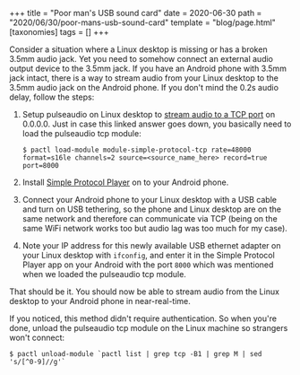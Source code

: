 +++
title = "Poor man's USB sound card"
date = 2020-06-30
path = "2020/06/30/poor-mans-usb-sound-card"
template = "blog/page.html"
[taxonomies]
tags = []
+++

Consider a situation where a Linux desktop is missing or has a broken 3.5mm audio jack. Yet you need to somehow
connect an external audio output device to the 3.5mm jack. If you have an Android phone with 3.5mm jack intact,
there is a way to stream audio from your Linux desktop to the 3.5mm audio jack on the Android phone. If you don't
mind the 0.2s audio delay, follow the steps:

1. Setup pulseaudio on Linux desktop to [stream audio to a TCP port](https://superuser.com/a/750324/693992) on
   0.0.0.0. Just in case this linked answer goes down, you basically need to load the pulseaudio tcp module:
   ```
   $ pactl load-module module-simple-protocol-tcp rate=48000 format=s16le channels=2 source=<source_name_here> record=true port=8000
   ```

2. Install [Simple Protocol Player](https://play.google.com/store/apps/details?id=com.kaytat.simpleprotocolplayer)
   on to your Android phone.

3. Connect your Android phone to your Linux desktop with a USB cable and turn on USB tethering, so the phone
   and Linux desktop are on the same network and therefore can communicate via TCP (being on the same WiFi network
   works too but audio lag was too much for my case).

4. Note your IP address for this newly available USB ethernet adapter on your Linux desktop with `ifconfig`, and
   enter it in the Simple Protocol Player app on your Android with the port `8000` which was mentioned
   when we loaded the pulseaudio tcp module.

That should be it. You should now be able to stream audio from the Linux desktop to your Android phone in
near-real-time.

If you noticed, this method didn't require authentication. So when you're done, unload the pulseaudio tcp module
on the Linux machine so strangers won't connect:
```
$ pactl unload-module `pactl list | grep tcp -B1 | grep M | sed 's/[^0-9]//g'`
```
